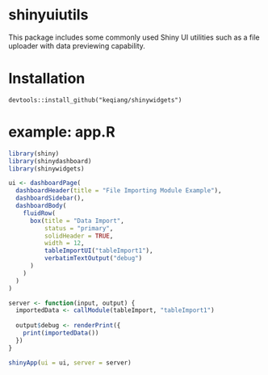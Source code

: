 # shinyuiutils
This package includes some commonly used Shiny UI utilities such as a file uploader with data previewing capability.

# Installation
`devtools::install_github("keqiang/shinywidgets")`

# example: app.R

```R
library(shiny)
library(shinydashboard)
library(shinywidgets)

ui <- dashboardPage(
  dashboardHeader(title = "File Importing Module Example"),
  dashboardSidebar(),
  dashboardBody(
    fluidRow(
      box(title = "Data Import",
          status = "primary",
          solidHeader = TRUE,
          width = 12,
          tableImportUI("tableImport1"),
          verbatimTextOutput("debug")
      )
    )
  )
)

server <- function(input, output) {
  importedData <- callModule(tableImport, "tableImport1")
  
  output$debug <- renderPrint({
    print(importedData())
  })
}

shinyApp(ui = ui, server = server)
```
